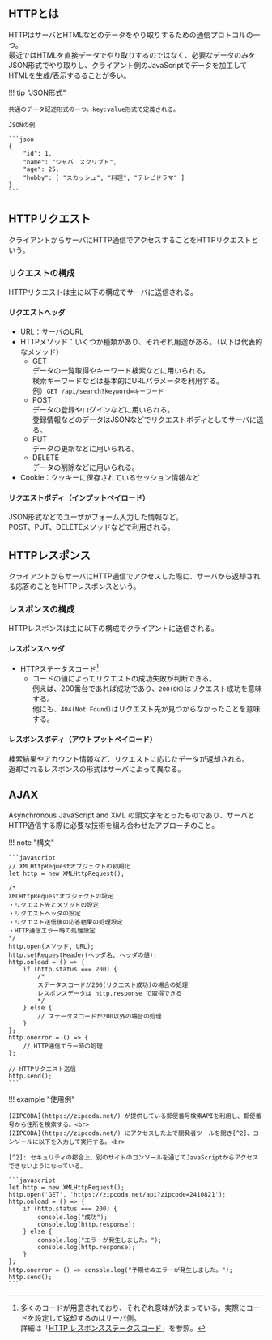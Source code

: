 ## HTTPとは

HTTPはサーバとHTMLなどのデータをやり取りするための通信プロトコルの一つ。<br>
最近ではHTMLを直接データでやり取りするのではなく、必要なデータのみをJSON形式でやり取りし、クライアント側のJavaScriptでデータを加工してHTMLを生成/表示するることが多い。

!!! tip "JSON形式"

    共通のデータ記述形式の一つ。key:value形式で定義される。

    JSONの例

    ```json
    {
        "id": 1,
        "name": "ジャバ　スクリプト",
        "age": 25,
        "hobby": [ "スカッシュ", "料理", "テレビドラマ" ]
    }
    ```

## HTTPリクエスト

クライアントからサーバにHTTP通信でアクセスすることをHTTPリクエストという。

### リクエストの構成

HTTPリクエストは主に以下の構成でサーバに送信される。

#### リクエストヘッダ

* URL：サーバのURL
* HTTPメソッド：いくつか種類があり、それぞれ用途がある。（以下は代表的なメソッド）
    * GET<br>
      データの一覧取得やキーワード検索などに用いられる。<br>
      検索キーワードなどは基本的にURLパラメータを利用する。<br>
      例）`GET /api/search?keyword=キーワード`
    * POST<br>
      データの登録やログインなどに用いられる。<br>
      登録情報などのデータはJSONなどでリクエストボディとしてサーバに送る。
    * PUT<br>
      データの更新などに用いられる。
    * DELETE<br>
      データの削除などに用いられる。
* Cookie：クッキーに保存されているセッション情報など

#### リクエストボディ（インプットペイロード）

JSON形式などでユーザがフォーム入力した情報など。<br>
POST、PUT、DELETEメソッドなどで利用される。

## HTTPレスポンス

クライアントからサーバにHTTP通信でアクセスした際に、サーバから返却される応答のことをHTTPレスポンスという。

### レスポンスの構成

HTTPレスポンスは主に以下の構成でクライアントに送信される。

#### レスポンスヘッダ

* HTTPステータスコード[^1]
  * コードの値によってリクエストの成功失敗が判断できる。<br>
    例えば、200番台であれば成功であり、`200(OK)`はリクエスト成功を意味する。<br>
    他にも、`404(Not Found)`はリクエスト先が見つからなかったことを意味する。

[^1]: 多くのコードが用意されており、それぞれ意味が決まっている。実際にコードを設定して返却するのはサーバ側。<br>詳細は「[HTTP レスポンスステータスコード](https://developer.mozilla.org/ja/docs/Web/HTTP/Status)」を参照。

#### レスポンスボディ（アウトプットペイロード）

検索結果やアカウント情報など、リクエストに応じたデータが返却される。<br>
返却されるレスポンスの形式はサーバによって異なる。

## AJAX

Asynchronous JavaScript and XML の頭文字をとったものであり、サーバとHTTP通信する際に必要な技術を組み合わせたアプローチのこと。

!!! note "構文"

    ```javascript
    // XMLHttpRequestオブジェクトの初期化
    let http = new XMLHttpRequest();

    /*
    XMLHttpRequestオブジェクトの設定
    ・リクエスト先とメソッドの設定
    ・リクエストヘッダの設定
    ・リクエスト送信後の応答結果の処理設定
    ・HTTP通信エラー時の処理設定
    */
    http.open(メソッド, URL);
    http.setRequestHeader(ヘッダ名, ヘッダの値);
    http.onload = () => {
        if (http.status === 200) {
            /*
            ステータスコードが200(リクエスト成功)の場合の処理
            レスポンスデータは http.response で取得できる
            */
        } else {
            // ステータスコードが200以外の場合の処理
        }
    };
    http.onerror = () => {
        // HTTP通信エラー時の処理
    };

    // HTTPリクエスト送信
    http.send();
    ```

!!! example "使用例"

    [ZIPCODA](https://zipcoda.net/) が提供している郵便番号検索APIを利用し、郵便番号から住所を検索する。<br>
    [ZIPCODA](https://zipcoda.net/) にアクセスした上で開発者ツールを開き[^2]、コンソールに以下を入力して実行する。<br>

    [^2]: セキュリティの都合上、別のサイトのコンソールを通じてJavaScriptからアクセスできないようになっている。

    ```javascript
    let http = new XMLHttpRequest();
    http.open('GET', 'https://zipcoda.net/api?zipcode=2410821');
    http.onload = () => {
        if (http.status === 200) {
            console.log("成功");
            console.log(http.response);
        } else {
            console.log("エラーが発生しました。");
            console.log(http.response);
        }
    };
    http.onerror = () => console.log("予期せぬエラーが発生しました。");
    http.send();
    ```
